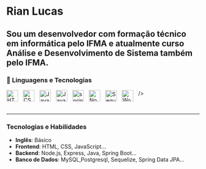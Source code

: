 # Rian Lucas

Sou um desenvolvedor com formação técnico em informática pelo IFMA e atualmente curso Análise e Desenvolvimento de Sistema também pelo IFMA.
---

### 🤖 Linguagens e Tecnologias

<img 
    align="left" 
    alt="HTML"
    title="HTML" 
    width="30px" 
    style="padding-right: 10px;" 
    src="https://cdn.jsdelivr.net/gh/devicons/devicon@latest/icons/html5/html5-original.svg" 
/>
<img 
    align="left" 
    alt="CSS" 
    title="CSS"
    width="30px" 
    style="padding-right: 10px;" 
    src="https://cdn.jsdelivr.net/gh/devicons/devicon@latest/icons/css3/css3-original.svg" 
/>
<img 
    align="left" 
    alt="JavaScript" 
    title="JavaScript"
    width="30px" 
    style="padding-right: 10px;" 
    src="https://cdn.jsdelivr.net/gh/devicons/devicon@latest/icons/javascript/javascript-original.svg" 
/>
<img 
    align="left" 
    alt="Java" 
    title="java"
    width="30px" 
    style="padding-right: 10px;" 
    src="https://cdn.jsdelivr.net/gh/devicons/devicon@latest/icons/java/java-original.svg" 
/>
<img 
    align="left" 
    alt="springboot" 
    title="springboot"
    width="30px" 
    style="padding-right: 10px;" 
    src="https://cdn.jsdelivr.net/gh/devicons/devicon@latest/icons/spring/spring-original.svg"
/>
<img 
    align="left" 
    alt="Nodejs" 
    title="Node.js"
    width="30px" 
    style="padding-right: 10px;" 
    src="https://cdn.jsdelivr.net/gh/devicons/devicon@latest/icons/nodejs/nodejs-original.svg"
/>
<img 
    align="left" 
    alt="Sequelize" 
    title="Sequelize"
    width="30px" 
    style="padding-right: 10px;" 
    src="https://cdn.jsdelivr.net/gh/devicons/devicon@latest/icons/sequelize/sequelize-original.svg" />
           
/>
<img 
    align="left" 
    alt="WordPress" 
    title="WordPress"
    width="30px" 
    style="padding-right: 10px;" 
    src="https://cdn.jsdelivr.net/gh/devicons/devicon@latest/icons/wordpress/wordpress-plain.svg"
/>


<br/>

---

### Tecnologias e Habilidades
- **Inglês**: Básico
- **Frontend**: HTML, CSS, JavaScript...
- **Backend**: Node.js, Express, Java, Spring Boot...
- **Banco de Dados**: MySQL,Postgresql, Sequelize, Spring Data JPA...

